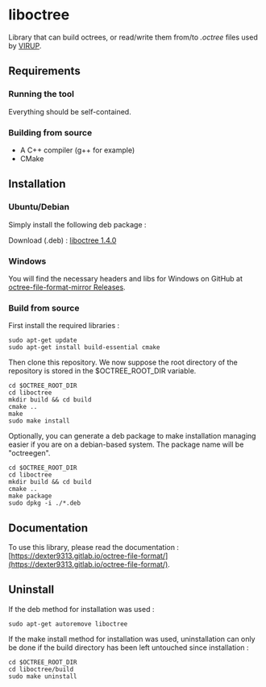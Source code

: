 # liboctree

Library that can build octrees, or read/write them from/to *.octree* files used by [VIRUP](https://gitlab.com/Dexter9313/virup).

## Requirements

### Running the tool

Everything should be self-contained.

### Building from source

* A C++ compiler (g++ for example)
* CMake

## Installation

### Ubuntu/Debian

Simply install the following deb package :

Download (.deb) : [liboctree 1.4.0](https://gitlab.com/Dexter9313/octree-file-format/-/jobs/artifacts/1.4.0/raw/liboctree-1.4.0-linux_amd64.deb?job=pack:liboctree)

### Windows

You will find the necessary headers and libs for Windows on GitHub at [octree-file-format-mirror Releases](https://github.com/Dexter9313/octree-file-format-mirror/releases).

### Build from source

First install the required libraries :

	sudo apt-get update
	sudo apt-get install build-essential cmake

Then clone this repository. We now suppose the root directory of the repository is stored in the $OCTREE_ROOT_DIR variable.

	cd $OCTREE_ROOT_DIR
	cd liboctree
	mkdir build && cd build
	cmake ..
	make
	sudo make install

Optionally, you can generate a deb package to make installation managing easier if you are on a debian-based system. The package name will be "octreegen".

	cd $OCTREE_ROOT_DIR
	cd liboctree
	mkdir build && cd build
	cmake ..
	make package
	sudo dpkg -i ./*.deb

## Documentation

To use this library, please read the documentation : [https://dexter9313.gitlab.io/octree-file-format/](https://dexter9313.gitlab.io/octree-file-format/).

## Uninstall

If the deb method for installation was used :

	sudo apt-get autoremove liboctree

If the make install method for installation was used, uninstallation can only be done if the build directory has been left untouched since installation :

	cd $OCTREE_ROOT_DIR
	cd liboctree/build
	sudo make uninstall
